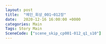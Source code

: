 ```yaml
---
layout: post
title:  "메인_회상_001~012장"
date:   2020-12-16 16:00:00 +0000
categories: Main
Tags: Story Main
SceneCode: ["scene_skip_cp001-012_q1_s10"]
---
```

